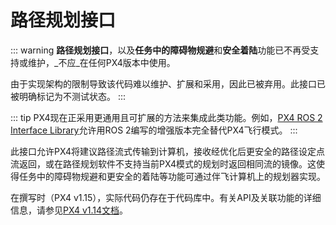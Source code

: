 # 路径规划接口

<Badge type="warning" text="PX4 v1.15中已移除" />

::: warning
**路径规划接口**，以及**任务中的障碍物规避**和**安全着陆**功能已不再受支持或维护，_不应_在任何PX4版本中使用。

由于实现架构的限制导致该代码难以维护、扩展和采用，因此已被弃用。此接口已被明确标记为不测试状态。
:::

::: tip
PX4现在正采用更通用且可扩展的方法来集成此类功能。例如，[PX4 ROS 2 Interface Library](../ros2/px4_ros2_interface_lib.md)允许用ROS 2编写的增强版本完全替代PX4飞行模式。
:::

此接口允许PX4将建议路径流式传输到计算机，接收经优化后更安全的路径设定点流返回，或在路径规划软件不支持当前PX4模式的规划时返回相同流的镜像。这使得任务中的障碍物规避和更安全的着陆等功能可通过伴飞计算机上的规划器实现。

在撰写时（PX4 v1.15），实际代码仍存在于代码库中。有关API及关联功能的详细信息，请参见[PX4 v1.14文档](https://docs.px4.io/v1.14/en/computer_vision/path_planning_interface.html)。